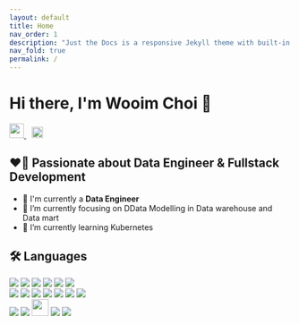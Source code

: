 ```yaml
---
layout: default
title: Home
nav_order: 1
description: "Just the Docs is a responsive Jekyll theme with built-in search that is easily customizable and hosted on GitHub Pages."
nav_fold: true
permalink: /
---
```


# Hi there, I'm Wooim Choi 👋 
<a href="mailto:wooim.choi@gmail.com">
  <img width="26px" src="https://logodownload.org/wp-content/uploads/2018/03/gmail-logo-16.png" />
</a>
<a href="https://github.com/dndla/dndla.github.io" traget="_blank">
    <img src="/assets/images/github.png" style="height:20px;    margin-left:10px;" />
</a>
<br/>

## ❤️‍🔥 Passionate about Data Engineer & Fullstack Development

- 🔭 I'm currently a **Data Engineer**
- 🌱 I’m currently focusing on DData Modelling in Data warehouse and Data mart
- 📘 I’m currently learning Kubernetes

<!-- ## Projects 🚀
-  -->

## 🛠 Languages
<div class="d-badge">
    <img src="/assets/images/apache_nifi.png"/>
    <img src="/assets/images/apache_spark.png"/>
    <img src="/assets/images/apache_hive.png"/>
    <img src="/assets/images/prestodb.png"/>
    <img src="/assets/images/postgresql.png"/>
    <img src="/assets/images/python.png"/><br/>
    <img src="/assets/images/react.png"/>
    <img src="/assets/images/vuejs.png"/>
    <img src="/assets/images/spring.png"/>
    <img src="/assets/images/javascript.png"/>
    <img src="/assets/images/oracle.png"/>
    <img src="/assets/images/mysql.png"/>
    <img src="/assets/images/node_icon.png"/><br/>
    <img src="/assets/images/aws.png"/>
    <img src="/assets/images/tomcat.png"/>
    <img src="/assets/images/github.png" style="height:30px; margin-bottom:5px"/>
    <img src="/assets/images/git.png"/>
    <img src="/assets/images/docker.png"/>
</div>